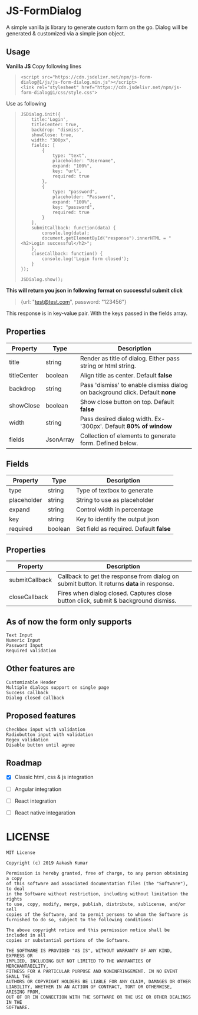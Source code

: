 # JS-FormDialog
A simple vanilla js library to generate custom form on the go. Dialog will be generated & customized via a simple json object. 


## Usage
**Vanilla JS**
Copy following lines
> ```
> <script src="https://cdn.jsdelivr.net/npm/js-form-dialog@1/js/js-form-dialog.min.js"></script>
> <link rel="stylesheet" href="https://cdn.jsdelivr.net/npm/js-form-dialog@1/css/style.css">
> ```

Use as following
>     JSDialog.init({
>         title:'Login',
>         titleCenter: true,
>         backdrop: "dismiss",
>         showClose: true,
>         width: "300px",
>         fields: [
>             {
>                 type: "text",
>                 placeholder: "Username",
>                 expand: "100%",
>                 key: "url",
>                 required: true
>             },
>             {
>                 type: "password",
>                 placeholder: "Password",
>                 expand: "100%",
>                 key: "password",
>                 required: true
>             }
>         ],
>         submitCallback: function(data) {
>             console.log(data);
>             document.getElementById("response").innerHTML = "<h2>Login successful</h2>";
>         },
>         closeCallback: function() {
>             console.log('Login form closed');
>         }
>     });
> 
>     JSDialog.show();


**This will return you json in following format on successful submit click**
> {url: "test@test.com", password: "123456"}

This response is in key-value pair. With the keys passed in the fields array.



## Properties
Property | Type | Description
---------|------|------------
title | string | Render as title of dialog. Either pass string or html string.
titleCenter | boolean | Align title as center. Default **false**
backdrop | string | Pass 'dismiss' to enable dismiss dialog on background click. Default **none**
showClose | boolean | Show close button on top. Default **false**
width | string | Pass desired dialog width. Ex- '300px'. Default **80% of window**
fields | JsonArray | Collection of elements to generate form. Defined below.


## Fields
Property | Type | Description
---------|------|------------
type | string | Type of textbox to generate
placeholder | string | String to use as placeholder
expand | string | Control width in percentage
key | string | Key to identify the output json
required | boolean | Set field as required. Default **false**


## Properties
Property | Description
---------|-------------
submitCallback | Callback to get the response from dialog on submit button. It returns **data** in response.
closeCallback | Fires when dialog closed. Captures close button click, submit & background dismiss.

## As of now the form only supports
```
Text Input
Numeric Input
Password Input
Required validation
```

## Other features are
```
Customizable Header
Multiple dialogs support on single page
Success callback
Dialog closed callback
```

## Proposed features
```
Checkbox input with validation
Radiobutton input with validation
Regex validation
Disable button until agree
```

## Roadmap
- [x] Classic html, css & js integration
- [ ] Angular integration
- [ ] React integration
- [ ] React native integaration


# LICENSE
```
MIT License

Copyright (c) 2019 Aakash Kumar

Permission is hereby granted, free of charge, to any person obtaining a copy
of this software and associated documentation files (the "Software"), to deal
in the Software without restriction, including without limitation the rights
to use, copy, modify, merge, publish, distribute, sublicense, and/or sell
copies of the Software, and to permit persons to whom the Software is
furnished to do so, subject to the following conditions:

The above copyright notice and this permission notice shall be included in all
copies or substantial portions of the Software.

THE SOFTWARE IS PROVIDED "AS IS", WITHOUT WARRANTY OF ANY KIND, EXPRESS OR
IMPLIED, INCLUDING BUT NOT LIMITED TO THE WARRANTIES OF MERCHANTABILITY,
FITNESS FOR A PARTICULAR PURPOSE AND NONINFRINGEMENT. IN NO EVENT SHALL THE
AUTHORS OR COPYRIGHT HOLDERS BE LIABLE FOR ANY CLAIM, DAMAGES OR OTHER
LIABILITY, WHETHER IN AN ACTION OF CONTRACT, TORT OR OTHERWISE, ARISING FROM,
OUT OF OR IN CONNECTION WITH THE SOFTWARE OR THE USE OR OTHER DEALINGS IN THE
SOFTWARE.
```